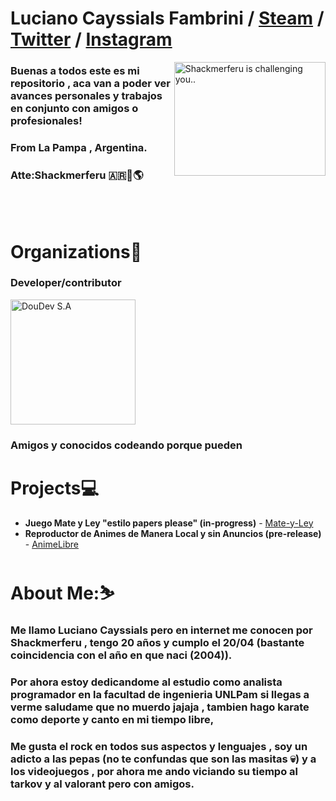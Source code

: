 # Luciano Cayssials Fambrini / [Steam](https://steamcommunity.com/id/Shackmerferu/) / [Twitter](https://twitter.com/Sh4ckm) / [Instagram](https://instagram.com/shackmerferu)

<img src="https://c4.wallpaperflare.com/wallpaper/179/1019/755/vasto-lorde-hollow-kurosaki-ichigo-anime-wallpaper-preview.jpg" align="right" alt="Shackmerferu is challenging you.."  width="242.3" height="182"> 


### Buenas a todos este es mi repositorio , aca van a poder ver avances personales y trabajos en conjunto con amigos o profesionales!
### From La Pampa , Argentina. 
### Atte:Shackmerferu 🇦🇷🌆🌎

  <br>
  <br>



<h1 align="left">Organizations🏢</h1>

### Developer/contributor

<div align="left">
  <a href="https://github.com/DouDev-SA">
    <img src="[file:///C:/Users/Shackmerferu/Desktop/40a9fe5e-a5d4-4c09-b600-89b9f8c6786e.png](https://drive.google.com/file/d/17L7hX2c_HbKgN-v4eEr61ILJpS66Koxk/view?usp=drive_link)" alt="DouDev S.A" width="200">
  </a>
  <br>
  <h3>Amigos y conocidos codeando porque pueden</h3>
</div>

<h1 align="left">Projects💻</h1>

* **Juego Mate y Ley "estilo papers please" (in-progress)** - [Mate-y-Ley](https://github.com/Shakmerferu/Mate-Ley)
* **Reproductor de Animes de Manera Local y sin Anuncios (pre-release)** - [AnimeLibre](https://github.com/Dou-Community-S-A/animelibre)

<h1 align="left">About Me:⛷️</h1>

### Me llamo Luciano Cayssials pero en internet me conocen por Shackmerferu , tengo 20 años y cumplo el 20/04 (bastante coincidencia con el año en que naci (2004)).
### Por ahora estoy dedicandome al estudio como analista programador en la facultad de ingenieria UNLPam si llegas a verme saludame que no muerdo jajaja , tambien hago karate como deporte y canto en mi tiempo libre,
### Me gusta el rock en todos sus aspectos y lenguajes , soy un adicto a las pepas (no te confundas que son las masitas 💀) y a los videojuegos , por ahora me ando viciando su tiempo al tarkov y al valorant pero con amigos.



